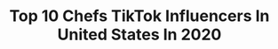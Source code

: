 ---
title: Top 10 Chefs TikTok Influencers In United States In 2020
description: >-
  Find top chefs TikTok influencers in United States in 2020. Most popular hashtags: #fyp #foryou #foryoupage #chef.
platform: TikTok
hits: 506
text_top: Analyze the top-rated TikTok profiles on inBeat.
text_bottom: Our platform aggregates 506 TikTok influencers like this in United States for you to pitch.
profiles:
  - username: "chefshabba"
    fullname: >-
      Chef
    bio: >-
      CREATOR CODE: chefshabba #ad KG ON TOP
    location: "United States"
    followers: 342800
    engagement: 1640
    commentsToLikes: 0.014210
    id: ckan209lwy45d0i785c50lzpu
    verified: false
    hashtags: "#fyp, #foryoupage, #foryou, #viral"
  - username: "808_tikytokhomie"
    fullname: >-
      808_TikyTokHomie
    bio: >-
      Aloha 🤙 Mom Hutsle Professional Race Car Photographer Head Chef
    location: "United States"
    followers: 25000
    engagement: 2080
    commentsToLikes: 0.052788
    id: ckc7jfx7mqy2e0j23pokod7pj
    verified: false
    hashtags: "#friends, #foryou, #momsoftiktok, #gfc"
  - username: "sugar_pusher"
    fullname: >-
      Ally Burnett
    bio: >-
      Chocolatier.Pastry chef.Tutorials & sass. Niche but relatable She/her 🏳️‍🌈
    location: "United States"
    followers: 105900
    engagement: 2011
    commentsToLikes: 0.034867
    id: ck8z2hf6i5cqh0j78b3sbzzrp
    verified: false
    hashtags: "#tiktokcooks, #foryou, #spookytreats, #asmr"
  - username: "avafloflava"
    fullname: >-
      avafloflava
    bio: >-
      she/they 16 ♐︎ ♌︎ ♒︎ roger waters private chef
    location: "United States"
    followers: 21900
    engagement: 2273
    commentsToLikes: 0.050997
    id: cka6pqxhxkmmw0i78w4eiu4f7
    verified: false
    hashtags: "#davidgilmour, #ledzeppelin, #nickmason, #pinkfloyd"
  - username: "chefethanb"
    fullname: >-
      Ethan
    bio: >-
      not actually a chef
    location: "United States"
    followers: 197800
    engagement: 1726
    commentsToLikes: 0.034397
    id: ck81s3d1opp000j783figu5y2
    verified: false
    hashtags: "#halloweencandy, #truff, #foodlover, #comidamexicana"
  - username: "abdulahad.ck"
    fullname: >-
      Abdul Ahad Ck
    bio: >-
      7⃣3⃣❤0⃣6⃣4⃣7⃣3⃣3⃣❤2⃣8⃣ chef ❤ #mytdreams #realhunters
    location: "United States"
    followers: 128700
    engagement: 4120
    commentsToLikes: 0.179233
    id: ckbkpywsek7br0j23k4ez4lr5
    verified: false
    hashtags: "#kattasupport, #love, #1m, #chef"
  - username: "chefcvyn"
    fullname: >-
      Chef C’Vyn
    bio: >-
      PERSONAL CHEF (Spiritualist, Herbalist & Buddhist) Rebuild Black Wall Street
    location: "United States"
    followers: 12800
    engagement: 6580
    commentsToLikes: 0.058435
    id: ckc7qzxhfwcjl0j23vq4akgtg
    verified: false
    hashtags: "#chicago, #duet, #fyp, #greenscreen"
  - username: "onegreatvegan"
    fullname: >-
      onegreatvegan
    bio: >-
      Actress, Singer, and Chef + Daily Positivity Musical Cooking Show Host
    location: "United States"
    followers: 138600
    engagement: 1630
    commentsToLikes: 0.032037
    id: ck9evvjwgk8j10j78zypngbzm
    verified: false
    hashtags: "#plantbased, #tiktokcooks, #chef, #pumpkinspice"
  - username: "jkauffs"
    fullname: >-
      Jkauffs 
    bio: >-
      Pastry Chef. Adventurer. Dork.
    location: "United States"
    followers: 21300
    engagement: 981
    commentsToLikes: 0.174981
    id: ckbl0w1wwxrjm0j2301dj6yi9
    verified: false
    hashtags: "#geocachingpennsylvania, #geocachingnewjersey, #geocachingnewyork, #geocaching"
  - username: "zeekabi"
    fullname: >-
      zeekabi
    bio: >-
      Photographer on instagram, chef on tiktok 🇮🇶 Zainab Rikabi
    location: "United States"
    followers: 3182
    engagement: 860
    commentsToLikes: 0.096674
    id: ckbqpil5habgg0j23fpwf0nhr
    verified: false
    hashtags: "#motivationmonday, #photoshoot, #foodie, #foryoupage"
---